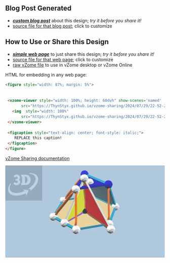 
## Blog Post Generated

 - [***custom blog post***](<https://ThynStyx.github.io/vzome-sharing/2024/07/29/WIP-29-7-24-22-52-28.html>) about this design; *try it before you share it!*
 - [source file for that blog post](<https://github.com/ThynStyx/vzome-sharing/edit/main/_posts/2024-07-29-WIP-29-7-24-22-52-28.md>); click to customize
 


## How to Use or Share this Design

 - [***simple web page***](<https://ThynStyx.github.io/vzome-sharing/2024/07/29/22-52-28-WIP-29-7-24/>) to just share this design; *try it before you share it!*
 - [source file for that web page](<https://github.com/ThynStyx/vzome-sharing/edit/main/2024/07/29/22-52-28-WIP-29-7-24/index.md>); click to customize
 - [raw vZome file](<https://raw.githubusercontent.com/ThynStyx/vzome-sharing/main/2024/07/29/22-52-28-WIP-29-7-24/WIP-29-7-24.vZome>) to use in vZome desktop or vZome Online
 
 HTML for embedding in any web page:
 ```html
<figure style="width: 87%; margin: 5%">
  
  
  <vzome-viewer style="width: 100%; height: 60dvh" show-scenes='named'
        src="https://ThynStyx.github.io/vzome-sharing/2024/07/29/22-52-28-WIP-29-7-24/WIP-29-7-24.vZome" >
    <img  style="width: 100%"
        src="https://ThynStyx.github.io/vzome-sharing/2024/07/29/22-52-28-WIP-29-7-24/WIP-29-7-24.png" >
  </vzome-viewer>

  <figcaption style="text-align: center; font-style: italic;">
     REPLACE this caption!
  </figcaption>
</figure>

 ```

[vZome Sharing documentation](https://vzome.github.io/vzome/sharing.html#how-it-works)

![Image](<WIP-29-7-24.png>)

